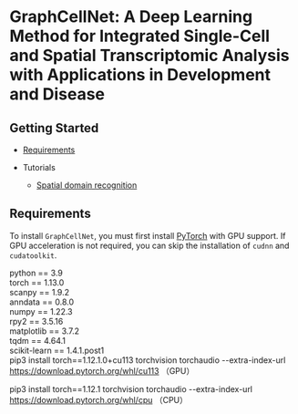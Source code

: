 # GraphCellNet: A Deep Learning Method for Integrated Single-Cell and Spatial Transcriptomic Analysis with Applications in Development and Disease



## Getting Started
* [Requirements](#Requirements)

* Tutorials
    * [Spatial domain recognition]([blob/main/tutorial/STARmap.ipynb](https://github.com/NereusBeta/SpatialHSM/blob/main/tutorial/STARmap.ipynb))



## Requirements

To install `GraphCellNet`, you must first install [PyTorch](https://pytorch.org) with GPU support. If GPU acceleration is not required, you can skip the installation of `cudnn` and `cudatoolkit`.

python == 3.9  
torch == 1.13.0  
scanpy == 1.9.2  
anndata == 0.8.0  
numpy == 1.22.3  
rpy2 == 3.5.16  
matplotlib == 3.7.2  
tqdm == 4.64.1  
scikit-learn == 1.4.1.post1  
pip3 install torch==1.12.1.0+cu113 torchvision torchaudio --extra-index-url https://download.pytorch.org/whl/cu113 （GPU） 

pip3 install torch==1.12.1 torchvision torchaudio --extra-index-url https://download.pytorch.org/whl/cpu  （CPU）    
